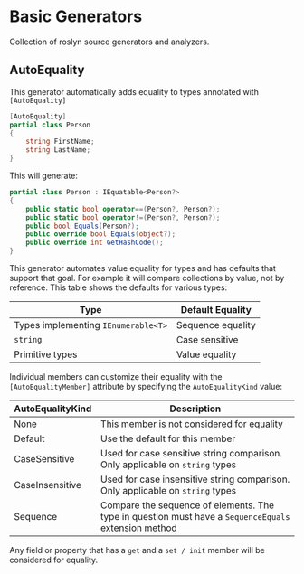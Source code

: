 # Basic Generators

Collection of roslyn source generators and analyzers.

## AutoEquality

This generator automatically adds equality to types annotated with `[AutoEquality]`

```csharp
[AutoEquality]
partial class Person
{
    string FirstName;
    string LastName;
}
```

This will generate:

```csharp
partial class Person : IEquatable<Person?> 
{
    public static bool operator==(Person?, Person?);
    public static bool operator!=(Person?, Person?);
    public bool Equals(Person?);
    public override bool Equals(object?);
    public override int GetHashCode();
}
```

This generator automates value equality for types and has defaults that support that goal. For example it will compare collections by value, not by reference. This table shows the defaults for various types:

| Type | Default Equality |
| --- | --- |
| Types implementing `IEnumerable<T>` | Sequence equality |
| `string` | Case sensitive |
| Primitive types | Value equality |

Individual members can customize their equality with the `[AutoEqualityMember]` attribute by specifying the `AutoEqualityKind` value:

| AutoEqualityKind | Description |
| --- | --- |
| None | This member is not considered for equality |
| Default | Use the default for this member |
| CaseSensitive | Used for case sensitive string comparison. Only applicable on `string` types |
| CaseInsensitive | Used for case insensitive string comparison. Only applicable on `string` types |
| Sequence | Compare the sequence of elements. The type in question must have a `SequenceEquals` extension method |

Any field or property that has a `get` and a `set / init` member will be considered for equality.
